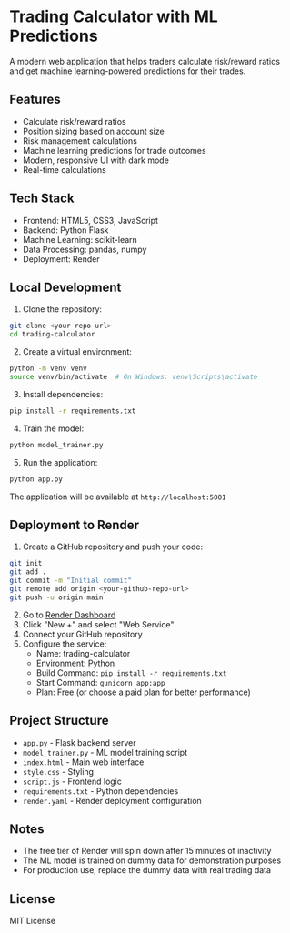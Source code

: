 # Trading Calculator with ML Predictions

A modern web application that helps traders calculate risk/reward ratios and get machine learning-powered predictions for their trades.

## Features

- Calculate risk/reward ratios
- Position sizing based on account size
- Risk management calculations
- Machine learning predictions for trade outcomes
- Modern, responsive UI with dark mode
- Real-time calculations

## Tech Stack

- Frontend: HTML5, CSS3, JavaScript
- Backend: Python Flask
- Machine Learning: scikit-learn
- Data Processing: pandas, numpy
- Deployment: Render

## Local Development

1. Clone the repository:
```bash
git clone <your-repo-url>
cd trading-calculator
```

2. Create a virtual environment:
```bash
python -m venv venv
source venv/bin/activate  # On Windows: venv\Scripts\activate
```

3. Install dependencies:
```bash
pip install -r requirements.txt
```

4. Train the model:
```bash
python model_trainer.py
```

5. Run the application:
```bash
python app.py
```

The application will be available at `http://localhost:5001`

## Deployment to Render

1. Create a GitHub repository and push your code:
```bash
git init
git add .
git commit -m "Initial commit"
git remote add origin <your-github-repo-url>
git push -u origin main
```

2. Go to [Render Dashboard](https://dashboard.render.com/)
3. Click "New +" and select "Web Service"
4. Connect your GitHub repository
5. Configure the service:
   - Name: trading-calculator
   - Environment: Python
   - Build Command: `pip install -r requirements.txt`
   - Start Command: `gunicorn app:app`
   - Plan: Free (or choose a paid plan for better performance)

## Project Structure

- `app.py` - Flask backend server
- `model_trainer.py` - ML model training script
- `index.html` - Main web interface
- `style.css` - Styling
- `script.js` - Frontend logic
- `requirements.txt` - Python dependencies
- `render.yaml` - Render deployment configuration

## Notes

- The free tier of Render will spin down after 15 minutes of inactivity
- The ML model is trained on dummy data for demonstration purposes
- For production use, replace the dummy data with real trading data

## License

MIT License